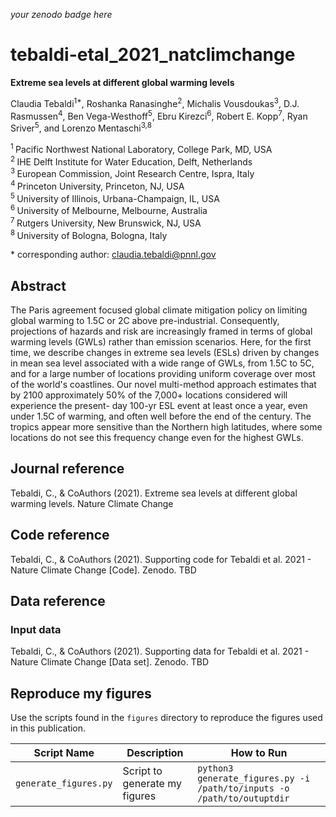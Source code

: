 _your zenodo badge here_

# tebaldi-etal_2021_natclimchange

**Extreme sea levels at different global warming levels**

Claudia Tebaldi<sup>1\*</sup>, Roshanka Ranasinghe<sup>2</sup>, Michalis Vousdoukas<sup>3</sup>, D.J. Rasmussen<sup>4</sup>, Ben Vega-Westhoff<sup>5</sup>, Ebru Kirezci<sup>6</sup>, Robert E. Kopp<sup>7</sup>, Ryan Sriver<sup>5</sup>, and Lorenzo Mentaschi<sup>3,8</sup>

<sup>1 </sup> Pacific Northwest National Laboratory, College Park, MD, USA  
<sup>2 </sup> IHE Delft Institute for Water Education, Delft, Netherlands  
<sup>3 </sup> European Commission, Joint Research Centre, Ispra, Italy  
<sup>4 </sup> Princeton University, Princeton, NJ, USA  
<sup>5 </sup> University of Illinois, Urbana-Champaign, IL, USA  
<sup>6 </sup> University of Melbourne, Melbourne, Australia  
<sup>7 </sup> Rutgers University, New Brunswick, NJ, USA  
<sup>8 </sup> University of Bologna, Bologna, Italy  

\* corresponding author: claudia.tebaldi@pnnl.gov

## Abstract
The Paris agreement focused global climate mitigation policy on limiting global warming to 1.5C or 2C above pre-industrial. Consequently, projections of hazards and risk are increasingly framed in terms of global warming levels (GWLs) rather than emission scenarios. Here, for the first time, we describe changes in extreme sea levels (ESLs) driven by changes in mean sea level associated with a wide range of GWLs, from 1.5C to 5C, and for a large number of locations providing uniform coverage over most of the world's coastlines. Our novel multi-method approach estimates that by 2100 approximately 50% of the 7,000+ locations considered will experience the present-day 100-yr ESL event at least once a year, even under 1.5C of warming, and often well before the end of the century. The tropics appear more sensitive than the Northern high latitudes, where some locations do not see this frequency change even for the highest GWLs.

## Journal reference
Tebaldi, C., & CoAuthors (2021). Extreme sea levels at different global warming levels. Nature Climate Change

## Code reference
Tebaldi, C., & CoAuthors (2021). Supporting code for Tebaldi et al. 2021 - Nature Climate Change [Code]. Zenodo. TBD

## Data reference

### Input data
Tebaldi, C., & CoAuthors (2021). Supporting data for Tebaldi et al. 2021 - Nature Climate Change [Data set]. Zenodo. TBD

## Reproduce my figures
Use the scripts found in the `figures` directory to reproduce the figures used in this publication.

| Script Name | Description | How to Run |
| --- | --- | --- |
| `generate_figures.py` | Script to generate my figures | `python3 generate_figures.py -i /path/to/inputs -o /path/to/outuptdir` |
